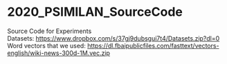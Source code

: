 # 2020_PSIMILAN_SourceCode
Source Code for Experiments \
Datasets: https://www.dropbox.com/s/37gj9dubsgui7t4/Datasets.zip?dl=0 \
Word vectors that we used: https://dl.fbaipublicfiles.com/fasttext/vectors-english/wiki-news-300d-1M.vec.zip
